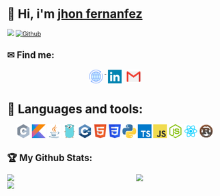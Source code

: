 # 👋 Hi, i'm [jhon fernanfez][website]

![](https://visitor-badge.laobi.icu/badge?page_id=jhondev-code) [![Github](https://img.shields.io/github/followers/jhondev-code?label=Followers&logo=Github)](https://github.com/jhondev-code)

## ✉ Find me:

<p align="center">
 <a href="https://jhondev-code.github.io/" target="_blank" rel="noopener noreferrer"> <img src="./icons/social/world.png" alt="Web" style="vertical-align:top; margin:4px"> </a>
 <a href="https://www.linkedin.com/in/charalambos-ioannou" target="_blank" rel="noopener noreferrer"> <img src="./icons/social/linkedin.png" alt="Linkedin"  style="vertical-align:top; margin:4px"></a>
 <a href="mailto:cioannou1997@gmail.com"> <img src="./icons/social/gmail.png" alt="Gmail" style="vertical-align:top; margin:4px"></a> 
</p>

# 🔧 Languages and tools:

<p align="center">
    <img src="./icons/tools/c_32x32.png" alt="c">
    <img src="./icons/tools/kotlin_32x32.png" alt="kotlin">
    <img src="./icons/tools/java_32x32.png" alt="java">
    <img src="./icons/tools/go_32x32.png" alt="go">
    <img src="./icons/tools/cpp_32x32.png" alt="cpp">
    <img src="./icons/tools/html_32x32.png" alt="html">
    <img src="./icons/tools/css_32x32.png" alt="css">
    <img src="./icons/tools/python_32x32.png" alt="python">
    <img src="./icons/tools/typescript_32x32.png" alt="typescript">
    <img src="./icons/tools/javascript_32x32.png" alt="javascript">
    <img src="./icons/tools/node_32x32.png" alt="node">
    <img src="./icons/tools/react_32x32.png" alt="react">
    <img src="./icons/tools/rust_32x32.png" alt="react">
</p>

## 🏆 My Github Stats:

<div>
    <a href="https://github-readme-stats.vercel.app/api?username=jhondev-code&show_icons=true&theme=tokyonight">
        <img align="left" width="60%" src="https://github-readme-stats.vercel.app/api?username=jhondev-code&show_icons=true&theme=tokyonight">
    </a>
    <a href="https://github-readme-stats.vercel.app/api/top-langs/?username=jhondev-code&layout=compact&theme=tokyonight">
        <img align="left" width="40%" src="https://github-readme-stats.vercel.app/api/top-langs/?username=jhondev-code&layout=compact&theme=tokyonight" />
    </a>
    <a href="https://activity-graph.herokuapp.com/graph?username=jhondev-code&theme=github">
        <img align="center" src="https://activity-graph.herokuapp.com/graph?username=jhondev-code&theme=github">
    </a>
</div>

[website]: https://jhondev-code.github.io
[linkedin]: https://www.linkedin.com/in/jhon-samuel-fernandez-gutierrez-4488b6200
[mail]: mailto:jhondev.code@gmail.com

